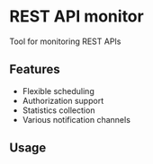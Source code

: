 # REST API monitor

Tool for monitoring REST APIs


## Features

 - Flexible scheduling
 - Authorization support
 - Statistics collection
 - Various notification channels
 
## Usage